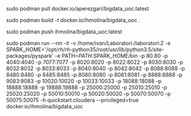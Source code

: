 sudo podman pull docker.io/aperezgari/bigdata_uoc:latest

sudo podman build -t docker.io/ihmolina/bigdata_uoc .

sudo podman push ihmolina/bigdata_uoc:latest

sudo podman run --rm -it -v /home/ivan/Laboratori:/laboratori:Z -e SPARK_HOME='/opt/rh/rh-python35/root/usr/lib/python3.5/site-packages/pyspark' -e PATH=$PATH:$SPARK_HOME/bin -p 80:80  -p 4040:4040  -p 7077:7077  -p 8020:8020  -p 8022:8022  -p 8030:8030  -p 8032:8032  -p 8033:8033  -p 8040:8040  -p 8042:8042  -p 8088:8088  -p 8480:8480  -p 8485:8485  -p 8080:8080  -p 8081:8081  -p 8888:8888  -p 9083:9083  -p 10020:10020  -p 10033:10033  -p 18088:18088  -p 18888:18888  -p 19888:19888  -p 25000:25000  -p 25010:25010  -p 25020:25020  -p 50010:50010  -p 50020:50020  -p 50070:50070  -p 50075:50075  -h quickstart.cloudera --privileged=true docker.io/ihmolina/bigdata_uoc
